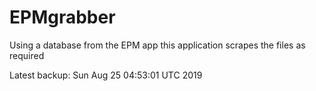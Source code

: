 # EPMgrabber
Using a database from the EPM app this application scrapes the files as required


Latest backup: Sun Aug 25 04:53:01 UTC 2019
